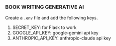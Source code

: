 ### BOOK WRITING GENERATIVE AI

Create a ```.env``` file and add the following keys.

1. SECRET_KEY: for Flask to work
2. GOOGLE_API_KEY: google-gemini api key
3. ANTHROPIC_API_KEY: anthropic-claude api key